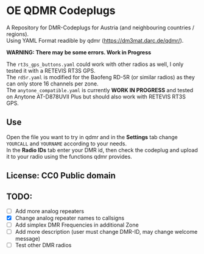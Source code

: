 # OE QDMR Codeplugs

A Repository for DMR-Codeplugs for Austria (and neighbouring countries / regions).  
Using YAML Format readible by qdmr (https://dm3mat.darc.de/qdmr/).

**WARNING: There may be some errors. Work in Progress**

The `rt3s_gps_buttons.yaml` could work with other radios as well, I only tested it with a RETEVIS RT3S GPS.  
The `rd5r.yaml` is modified for the Baofeng RD-5R (or similar radios) as they can only store 16 channels per zone.  
The `anytone_compatible.yaml` is currently **WORK IN PROGRESS** and tested on Anytone AT-D878UVII Plus but should also work with RETEVIS RT3S GPS.

## Use

Open the file you want to try in qdmr and in the **Settings** tab change `YOURCALL` and `YOURNAME` according to your needs.  
In the **Radio IDs** tab enter your DMR id, then check the codeplug and upload it to your radio using the functions qdmr provides.

## License: CC0 Public domain

## TODO:
- [ ] Add more analog repeaters
- [x] Change analog repeater names to callsigns
- [ ] Add simplex DMR Frequencies in additional Zone
- [ ] Add more description (user must change DMR-ID, may change welcome message)
- [ ] Test other DMR radios 
